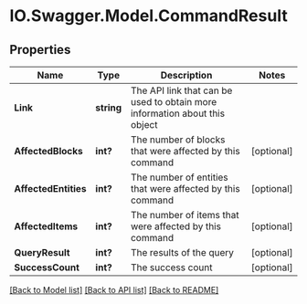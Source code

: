 # IO.Swagger.Model.CommandResult
## Properties

Name | Type | Description | Notes
------------ | ------------- | ------------- | -------------
**Link** | **string** | The API link that can be used to obtain more information about this object | 
**AffectedBlocks** | **int?** | The number of blocks that were affected by this command | [optional] 
**AffectedEntities** | **int?** | The number of entities that were affected by this command | [optional] 
**AffectedItems** | **int?** | The number of items that were affected by this command | [optional] 
**QueryResult** | **int?** | The results of the query | [optional] 
**SuccessCount** | **int?** | The success count | [optional] 

[[Back to Model list]](../README.md#documentation-for-models) [[Back to API list]](../README.md#documentation-for-api-endpoints) [[Back to README]](../README.md)

